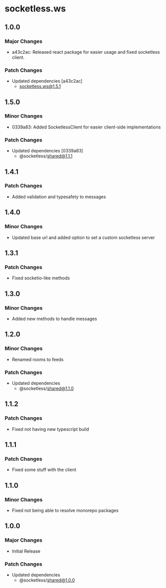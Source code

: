 # socketless.ws

## 1.0.0

### Major Changes

- a43c2ac: Released react package for easier usage and fixed socketless client.

### Patch Changes

- Updated dependencies [a43c2ac]
  - socketless.ws@1.5.1

## 1.5.0

### Minor Changes

- 0339a83: Added SocketlessClient for easier client-side implementations

### Patch Changes

- Updated dependencies [0339a83]
  - @socketless/shared@1.1.1

## 1.4.1

### Patch Changes

- Added validation and typesafety to messages

## 1.4.0

### Minor Changes

- Updated base url and added option to set a custom socketless server

## 1.3.1

### Patch Changes

- Fixed socketio-like methods

## 1.3.0

### Minor Changes

- Added new methods to handle messages

## 1.2.0

### Minor Changes

- Renamed rooms to feeds

### Patch Changes

- Updated dependencies
  - @socketless/shared@1.1.0

## 1.1.2

### Patch Changes

- Fixed not having new typescript build

## 1.1.1

### Patch Changes

- Fixed some stuff with the client

## 1.1.0

### Minor Changes

- Fixed not being able to resolve monorepo packages

## 1.0.0

### Major Changes

- Initial Release

### Patch Changes

- Updated dependencies
  - @socketless/shared@1.0.0
